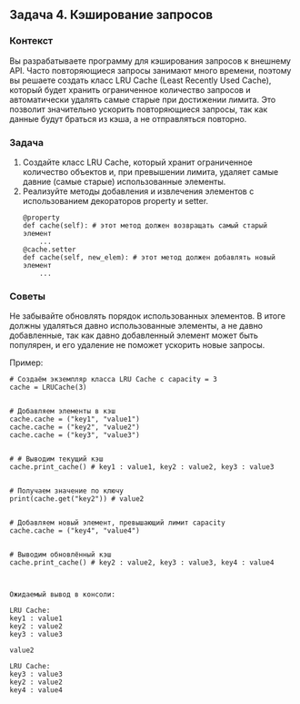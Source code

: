 ## Задача 4. Кэширование запросов

### Контекст 
Вы разрабатываете программу для кэширования запросов к внешнему API. Часто повторяющиеся запросы занимают много времени, поэтому вы решаете создать класс LRU Cache (Least Recently Used Cache), который будет хранить ограниченное количество запросов и автоматически удалять самые старые при достижении лимита. Это позволит значительно ускорить повторяющиеся запросы, так как данные будут браться из кэша, а не отправляться повторно.

### Задача
1) Создайте класс LRU Cache, который хранит ограниченное количество объектов и, при превышении лимита, удаляет самые давние (самые старые) 
использованные элементы. 
2) Реализуйте методы добавления и извлечения элементов с использованием декораторов property и setter.    
    ```
    @property
    def cache(self): # этот метод должен возвращать самый старый элемент
        ...
    @cache.setter
    def cache(self, new_elem): # этот метод должен добавлять новый элемент
        ...
    ```


### Советы
Не забывайте обновлять порядок использованных элементов. В итоге должны удаляться давно использованные элементы, а не  давно добавленные, так как давно добавленный элемент может быть популярен, и его удаление не поможет ускорить новые запросы.

Пример:
```
# Создаём экземпляр класса LRU Cache с capacity = 3
cache = LRUCache(3)


# Добавляем элементы в кэш
cache.cache = ("key1", "value1")
cache.cache = ("key2", "value2")
cache.cache = ("key3", "value3")


# # Выводим текущий кэш
cache.print_cache() # key1 : value1, key2 : value2, key3 : value3


# Получаем значение по ключу
print(cache.get("key2")) # value2


# Добавляем новый элемент, превышающий лимит capacity
cache.cache = ("key4", "value4")


# Выводим обновлённый кэш
cache.print_cache() # key2 : value2, key3 : value3, key4 : value4



Ожидаемый вывод в консоли:

LRU Cache:
key1 : value1
key2 : value2
key3 : value3

value2

LRU Cache:
key3 : value3
key2 : value2
key4 : value4
```